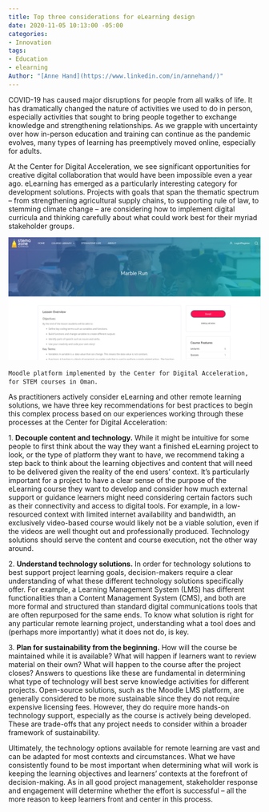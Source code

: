 ```yaml
---
title: Top three considerations for eLearning design
date: 2020-11-05 10:13:00 -05:00
categories:
- Innovation
tags:
- Education
- elearning
Author: "[Anne Hand](https://www.linkedin.com/in/annehand/)"
---
```


COVID-19 has caused major disruptions for people from all walks of life. It has dramatically changed the nature of activities we used to do in person, especially activities that sought to bring people together to exchange knowledge and strengthening relationships. As we grapple with uncertainty over how in-person education and training can continue as the pandemic evolves, many types of learning has preemptively moved online, especially for adults.

At the Center for Digital Acceleration, we see significant opportunities for creative digital collaboration that would have been impossible even a year ago. eLearning has emerged as a particularly interesting category for development solutions. Projects with goals that span the thematic spectrum – from strengthening agricultural supply chains, to supporting rule of law, to stemming climate change – are considering how to implement digital curricula and thinking carefully about what could work best for their myriad stakeholder groups.

![Capture-a98d9f.PNG](/uploads/Capture-a98d9f.PNG)

`Moodle platform implemented by the Center for Digital Acceleration, for STEM courses in Oman.`

As practitioners actively consider eLearning and other remote learning solutions, we have three key recommendations for best practices to begin this complex process based on our experiences working through these processes at the Center for Digital Acceleration:

1\. **Decouple content and technology.** While it might be intuitive for some people to first think about the way they want a finished eLearning project to look, or the type of platform they want to have, we recommend taking a step back to think about the learning objectives and content that will need to be delivered given the reality of the end users’ context. It’s particularly important for a project to have a clear sense of the purpose of the eLearning course they want to develop and consider how much external support or guidance learners might need considering certain factors such as their connectivity and access to digital tools. For example, in a low-resourced context with limited internet availability and bandwidth, an exclusively video-based course would likely not be a viable solution, even if the videos are well thought out and professionally produced. Technology solutions should serve the content and course execution, not the other way around.

2\. **Understand technology solutions.** In order for technology solutions to best support project learning goals, decision-makers require a clear understanding of what these different technology solutions specifically offer. For example, a Learning Management System (LMS) has different functionalities than a Content Management System (CMS), and both are more formal and structured than standard digital communications tools that are often repurposed for the same ends. To know what solution is right for any particular remote learning project, understanding what a tool does and (perhaps more importantly) what it does not do, is key.

3\. **Plan for sustainability from the beginning.** How will the course be maintained while it is available? What will happen if learners want to review material on their own? What will happen to the course after the project closes? Answers to questions like these are fundamental in determining what type of technology will best serve knowledge activities for different projects. Open-source solutions, such as the Moodle LMS platform, are generally considered to be more sustainable since they do not require expensive licensing fees. However, they do require more hands-on technology support, especially as the course is actively being developed. These are trade-offs that any project needs to consider within a broader framework of sustainability.

Ultimately, the technology options available for remote learning are vast and can be adapted for most contexts and circumstances. What we have consistently found to be most important when determining what will work is keeping the learning objectives and learners’ contexts at the forefront of decision-making. As in all good project management, stakeholder response and engagement will determine whether the effort is successful – all the more reason to keep learners front and center in this process.
